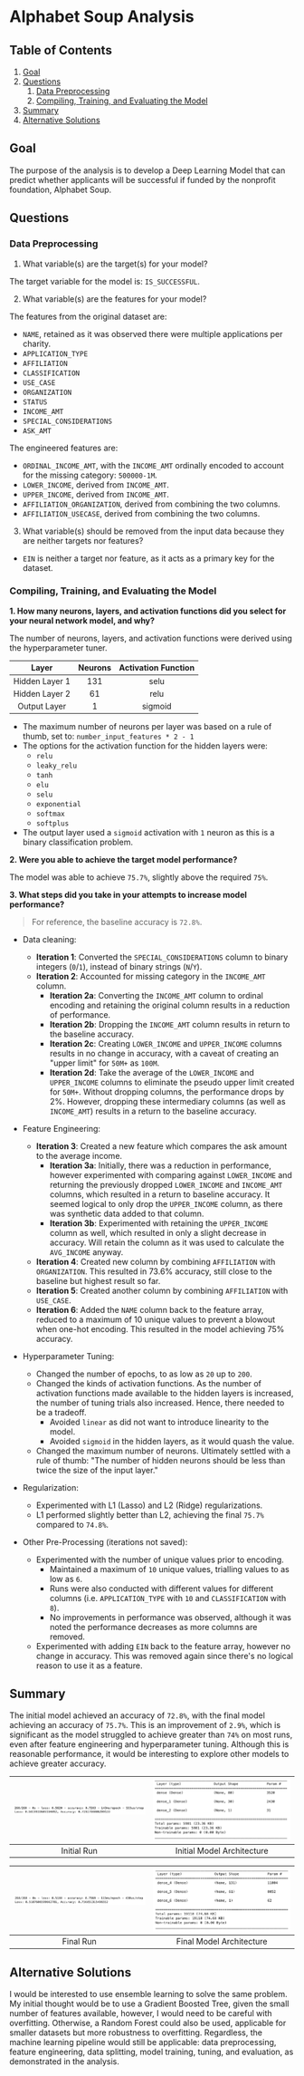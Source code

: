 # Alphabet Soup Analysis

## Table of Contents
1. [Goal]()
2. [Questions]()
    1. [Data Preprocessing]()
    2. [Compiling, Training, and Evaluating the Model]()
3. [Summary]()
4. [Alternative Solutions]()

## Goal
The purpose of the analysis is to develop a Deep Learning Model that can predict whether applicants will be successful if funded by the nonprofit foundation, Alphabet Soup.

## Questions

### Data Preprocessing
1. What variable(s) are the target(s) for your model?

The target variable for the model is: `IS_SUCCESSFUL`.

2. What variable(s) are the features for your model?

The features from the original dataset are:
- `NAME`, retained as it was observed there were multiple applications per charity.
- `APPLICATION_TYPE`
- `AFFILIATION`
- `CLASSIFICATION`
- `USE_CASE`
- `ORGANIZATION`
- `STATUS`
- `INCOME_AMT`
- `SPECIAL_CONSIDERATIONS`
- `ASK_AMT`

The engineered features are:
- `ORDINAL_INCOME_AMT`, with the `INCOME_AMT` ordinally encoded to account for the missing category: `500000-1M`.
- `LOWER_INCOME`, derived from `INCOME_AMT`.
- `UPPER_INCOME`, derived from `INCOME_AMT`.
- `AFFILIATION_ORGANIZATION`, derived from combining the two columns.
- `AFFILIATION_USECASE`, derived from combining the two columns.

3. What variable(s) should be removed from the input data because they are neither targets nor features?
- `EIN` is neither a target nor feature, as it acts as a primary key for the dataset.

### Compiling, Training, and Evaluating the Model
__1. How many neurons, layers, and activation functions did you select for your neural network model, and why?__

The number of neurons, layers, and activation functions were derived using the hyperparameter tuner.

|Layer|Neurons|Activation Function|
|:---:|:---:|:---:|
|Hidden Layer 1|131|selu|
|Hidden Layer 2|61|relu|
|Output Layer|1|sigmoid|

- The maximum number of neurons per layer was based on a rule of thumb, set to: `number_input_features * 2 - 1`
- The options for the activation function for the hidden layers were:
    - `relu`
    - `leaky_relu`
    - `tanh`
    - `elu`
    - `selu`
    - `exponential`
    - `softmax`
    - `softplus`
- The output layer used a `sigmoid` activation with `1` neuron as this is a binary classification problem.

__2. Were you able to achieve the target model performance?__

The model was able to achieve `75.7%`, slightly above the required `75%`.

__3. What steps did you take in your attempts to increase model performance?__
> For reference, the baseline accuracy is `72.8%`.

- Data cleaning:
    - __Iteration 1__: Converted the `SPECIAL_CONSIDERATIONS` column to binary integers (`0`/`1`), instead of binary strings (`N`/`Y`).
    - __Iteration 2__: Accounted for missing category in the `INCOME_AMT` column.
        - __Iteration 2a__: Converting the `INCOME_AMT` column to ordinal encoding and retaining the original column results in a reduction of performance.
        - __Iteration 2b__: Dropping the `INCOME_AMT` column results in return to the baseline accuracy.
        - __Iteration 2c__: Creating `LOWER_INCOME` and `UPPER_INCOME` columns results in no change in accuracy, with a caveat of creating an "upper limit" for `50M+` as `100M`.
        - __Iteration 2d__: Take the average of the `LOWER_INCOME` and `UPPER_INCOME` columns to eliminate the pseudo upper limit created for `50M+`. Without dropping columns, the performance drops by 2%. However, dropping these intermediary columns (as well as `INCOME_AMT`) results in a return to the baseline accuracy.

- Feature Engineering:
    - __Iteration 3__: Created a new feature which compares the ask amount to the average income.
        - __Iteration 3a__: Initially, there was a reduction in performance, however experimented with comparing against `LOWER_INCOME` and returning the previously dropped `LOWER_INCOME` and `INCOME_AMT` columns, which resulted in a return to baseline accuracy. It seemed logical to only drop the `UPPER_INCOME` column, as there was synthetic data added to that column.
        - __Iteration 3b__: Experimented with retaining the `UPPER_INCOME` column as well, which resulted in only a slight decrease in accuracy. Will retain the column as it was used to calculate the `AVG_INCOME` anyway.
    - __Iteration 4__: Created new column by combining `AFFILIATION` with `ORGANIZATION`. This resulted in 73.6% accuracy, still close to the baseline but highest result so far.
    - __Iteration 5__: Created another column by combining `AFFILIATION` with `USE_CASE`.
    - __Iteration 6__: Added the `NAME` column back to the feature array, reduced to a maximum of 10 unique values to prevent a blowout when one-hot encoding. This resulted in the model achieving 75% accuracy.

- Hyperparameter Tuning:
    - Changed the number of epochs, to as low as `20` up to `200`.
    - Changed the kinds of activation functions. As the number of activation functions made available to the hidden layers is increased, the number of tuning trials also increased. Hence, there needed to be a tradeoff.
        - Avoided `linear` as did not want to introduce linearity to the model.
        - Avoided `sigmoid` in the hidden layers, as it would quash the value.
    - Changed the maximum number of neurons. Ultimately settled with a rule of thumb: "The number of hidden neurons should be less than twice the size of the input layer."

- Regularization:
    - Experimented with L1 (Lasso) and L2 (Ridge) regularizations.
    - L1 performed slightly better than L2, achieving the final `75.7%` compared to `74.8%`.

- Other Pre-Processing (iterations not saved):
    - Experimented with the number of unique values prior to encoding.
        - Maintained a maximum of `10` unique values, trialling values to as low as `6`.
        - Runs were also conducted with different values for different columns (i.e. `APPLICATION_TYPE` with `10` and `CLASSIFICATION` with `8`).
        - No improvements in performance was observed, although it was noted the performance decreases as more columns are removed.
    - Experimented with adding `EIN` back to the feature array, however no change in accuracy. This was removed again since there's no logical reason to use it as a feature.


## Summary
The initial model achieved an accuracy of `72.8%`, with the final model achieving an accuracy of `75.7%`. This is an improvement of `2.9%`, which is significant as the model struggled to achieve greater than `74%` on most runs, even after feature engineering and hyperparameter tuning. Although this is reasonable performance, it would be interesting to explore other models to achieve greater accuracy.

|![initial_run_accuracy](https://github.com/alyssahondrade/deep-learning-challenge/blob/main/images/initial_run_accuracy.png)|![initial_model_archi](https://github.com/alyssahondrade/deep-learning-challenge/blob/main/images/initial_model_architecture.png)|
|:---:|:---:|
|Initial Run|Initial Model Architecture|

|![final_run_accuracy](https://github.com/alyssahondrade/deep-learning-challenge/blob/main/images/final_run_accuracy.png)|![final_model_archi](https://github.com/alyssahondrade/deep-learning-challenge/blob/main/images/final_model_architecture.png)|
|:---:|:---:|
|Final Run|Final Model Architecture|

## Alternative Solutions
I would be interested to use ensemble learning to solve the same problem. My initial thought would be to use a Gradient Boosted Tree, given the small number of features available, however, I would need to be careful with overfitting. Otherwise, a Random Forest could also be used, applicable for smaller datasets but more robustness to overfitting. Regardless, the machine learning pipeline would still be applicable: data preprocessing, feature engineering, data splitting, model training, tuning, and evaluation, as demonstrated in the analysis.
